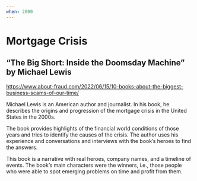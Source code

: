 ```yaml
---
when: 2000
---
```


# Mortgage Crisis

## “The Big Short: Inside the Doomsday Machine” by Michael Lewis

<https://www.about-fraud.com/2022/06/15/10-books-about-the-biggest-business-scams-of-our-time/>

Michael Lewis is an American author and journalist. In his book, he describes the origins and progression of the mortgage crisis in the United States in the 2000s.

The book provides highlights of the financial world conditions of those years and tries to identify the causes of the crisis. The author uses his experience and conversations and interviews with the book’s heroes to find the answers.

This book is a narrative with real heroes, company names, and a timeline of events. The book’s main characters were the winners, i.e., those people who were able to spot emerging problems on time and profit from them.

